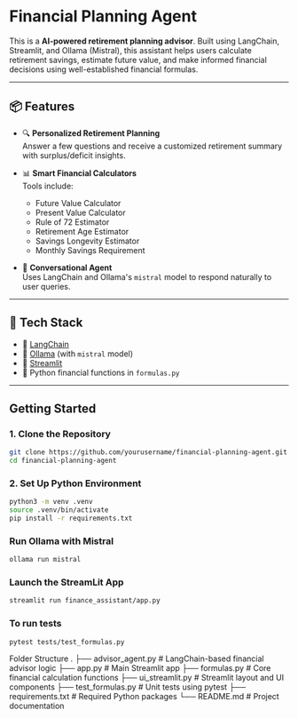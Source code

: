 # Financial Planning Agent

This is a **AI-powered retirement planning advisor**. Built using LangChain, Streamlit, and Ollama (Mistral), this assistant helps users calculate retirement savings, estimate future value, and make informed financial decisions using well-established financial formulas.

---

## 📦 Features

- 🔍 **Personalized Retirement Planning**  
  Answer a few questions and receive a customized retirement summary with surplus/deficit insights.

- 📊 **Smart Financial Calculators**  
  Tools include:
  - Future Value Calculator
  - Present Value Calculator
  - Rule of 72 Estimator
  - Retirement Age Estimator
  - Savings Longevity Estimator
  - Monthly Savings Requirement

- 🧠 **Conversational Agent**  
  Uses LangChain and Ollama's `mistral` model to respond naturally to user queries.

---

## 🧰 Tech Stack

- 🧱 [LangChain](https://www.langchain.com/)
- 🤖 [Ollama](https://ollama.com/) (with `mistral` model)
- 🎨 [Streamlit](https://streamlit.io/)
- 🧮 Python financial functions in `formulas.py`

---

##  Getting Started

### 1. Clone the Repository

```bash
git clone https://github.com/yourusername/financial-planning-agent.git
cd financial-planning-agent
```
### 2. Set Up Python Environment
```bash
python3 -m venv .venv
source .venv/bin/activate
pip install -r requirements.txt
```
### Run Ollama with Mistral
```bash
ollama run mistral
```
### Launch the StreamLit App
```bash
streamlit run finance_assistant/app.py
```
### To run tests
```bash
pytest tests/test_formulas.py
```
Folder Structure
.
├── advisor_agent.py        # LangChain-based financial advisor logic
├── app.py                  # Main Streamlit app
├── formulas.py             # Core financial calculation functions
├── ui_streamlit.py         # Streamlit layout and UI components
├── test_formulas.py        # Unit tests using pytest
├── requirements.txt        # Required Python packages
└── README.md               # Project documentation
